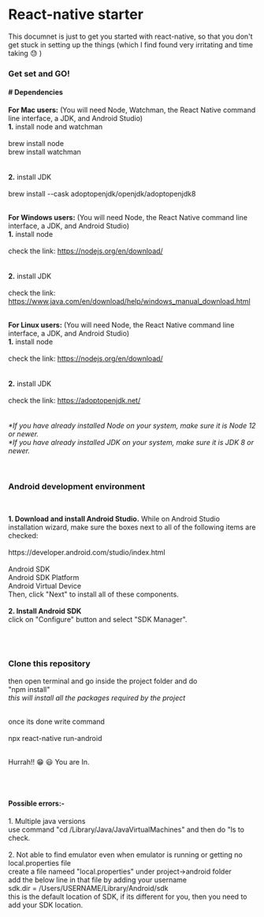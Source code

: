 <h1>
  React-native starter
</h1>
<p>
  This documnet is just to get you started with react-native, so that you don't get stuck in setting up the things (which I find found very irritating and time taking &#128531; )
</p>
<h3> Get set and GO!</h3>
<h4># Dependencies</h4>
<p>
  <b>For Mac users:</b> (You will need Node, Watchman, the React Native command line interface, a JDK, and Android Studio)
  <br><b>1.</b> install node and watchman<br>
      <br>
      brew install node<br>
      brew install watchman<br><br>
  <br><b>2.</b> install JDK<br><br>
  brew install --cask adoptopenjdk/openjdk/adoptopenjdk8<br><br>

<b>For Windows users:</b> (You will need Node, the React Native command line interface, a JDK, and Android Studio)
  <br><b>1.</b> install node<br>
      <br>
      check the link: https://nodejs.org/en/download/<br><br>
  <br><b>2.</b> install JDK<br><br>
  check the link: https://www.java.com/en/download/help/windows_manual_download.html<br><br>
  
  <b>For Linux users:</b> (You will need Node, the React Native command line interface, a JDK, and Android Studio)
  <br><b>1.</b> install node<br>
      <br>
      check the link: https://nodejs.org/en/download/<br><br>
  <br><b>2.</b> install JDK<br><br>
  check the link: https://adoptopenjdk.net/<br><br><br>
  <i>*If you have already installed Node on your system, make sure it is Node 12 or newer.</i><br>
  <i>*If you have already installed JDK on your system, make sure it is JDK 8 or newer.</i><br>
</p>
<br>
<h3>Android development environment</h3>
<br>
<p>
  <b>1. Download and install Android Studio.</b> While on Android Studio installation wizard, make sure the boxes next to all of the following items are checked:<br>
  <br>https://developer.android.com/studio/index.html <br><br>
Android SDK<br>
Android SDK Platform<br>
Android Virtual Device<br>
Then, click "Next" to install all of these components.
  <br><br>
  <b>2. Install Android SDK</b><br>
  click on "Configure" button and select "SDK Manager".
</p>
<br><br>

<h3>Clone this repository </h3><br<br>
then open terminal and go inside the project folder and do <br>
"npm install"<br>
<i>this will install all the packages required by the project</i><br><br>

once its done write command <br>
<br>npx react-native run-android<br>

<br> Hurrah!! 😁 😃  You are In.<br>

<br><br>
<h4>Possible errors:-</h4>
1. Multiple java versions<br>
use command "cd /Library/Java/JavaVirtualMachines" and then do "ls to check.<br><br>
2. Not able to find emulator even when emulator is running or getting no local.properties file<br>
create a file nameed "local.properties" under project->android folder<br>
add the below line in that file by adding your username<br>
sdk.dir = /Users/USERNAME/Library/Android/sdk
<br>
this is the default location of SDK, if its different for you, then you need to add your SDK location.<br>
